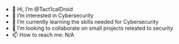 - 👋 Hi, I’m @Tact1calDroid
- 👀 I’m interested in Cybersecurity
- 🌱 I’m currently learning the skills needed for Cybersecurity
- 💞️ I’m looking to collaborate on small projects releated to security
- 📫 How to reach me: N/A


